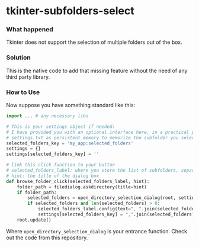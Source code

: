 # tkinter-subfolders-select

### What happened

Tkinter does not support the selection of multiple folders out of the box. 


### Solution

This is the native code to add that missing feature without the need of any third party library.


### How to Use

Now suppose you have something standard like this:


```python
import ... # any necessary libs

# This is your settings object if needed:
# I have provided you with an optional interface here, in a practical project you should write your settings into a 
# settings.txt as persistent memory to memorize the subfolder you selected last time.
selected_folders_key = 'my_app:selected_folders'
settings = {} 
settings[selected_folders_key] = ''

# link this click function to your button
# selected_folders_label: where you store the list of subfolders, separated by commas
# hint: the title of the dialog box
def browse_folder_click(selected_folders_label, hint):
    folder_path = filedialog.askdirectory(title=hint)
    if folder_path:
        selected_folders = open_directory_selection_dialog(root, settings, selected_folders_key, folder_path)
        if selected_folders and len(selected_folders) > 0:
            selected_folders_label.config(text=", ".join(selected_folders))
            settings[selected_folders_key] = ",".join(selected_folders)
    root.update()
```

Where `open_directory_selection_dialog` is your entrance function. Check out the code from this repository.
